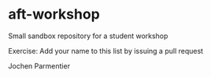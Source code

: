 # aft-workshop
Small sandbox repository for a student workshop

Exercise: Add your name to this list by issuing a pull request

Jochen Parmentier
